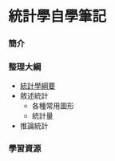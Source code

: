 # 統計學自學筆記

### 簡介

### 整理大綱
   * [統計學綱要]()
   * 敘述統計
      * 各種常用圖形 
      * 統計量  
   * 推論統計
### 學習資源
